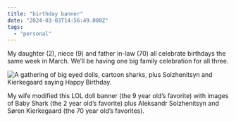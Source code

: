 ```yaml
---
title: "birthday banner"
date: "2024-03-03T14:56:49.000Z"
tags: 
  - "personal"
---
```


My daughter (2), niece (9) and father in-law (70) all celebrate birthdays the same week in March. We’ll be having one big family celebration for all three.

![A gathering of big eyed dolls, cartoon sharks, plus Solzhenitsyn and Kierkegaard saying Happy Birthday.](images/image000001-1024x768.jpeg)

My wife modified this LOL doll banner (the 9 year old’s favorite) with images of Baby Shark (the 2 year old’s favorite) plus Aleksandr Solzhenitsyn and Søren Kierkegaard (the 70 year old’s favorites).

